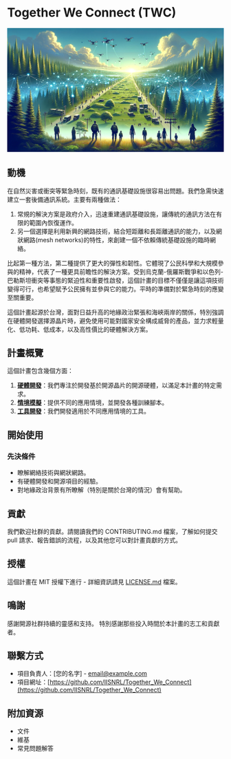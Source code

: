 # Together We Connect (TWC)

![TWC Scenario](TWC_scenario_by_DALLE3.jpg)

## 動機

在自然災害或衝突等緊急時刻，既有的通訊基礎設施很容易出問題。我們急需快速建立一套後備通訊系統。主要有兩種做法：

1. 常規的解決方案是政府介入，迅速重建通訊基礎設施，讓傳統的通訊方法在有限的範圍內恢復運作。
2. 另一個選擇是利用新興的網路技術，結合短距離和長距離通訊的能力，以及網狀網路(mesh networks)的特性，來創建一個不依賴傳統基礎設施的臨時網絡。

比起第一種方法，第二種提供了更大的彈性和韌性。它體現了公民科學和大規模參與的精神，代表了一種更具前瞻性的解決方案。受到烏克蘭-俄羅斯戰爭和以色列-巴勒斯坦衝突等事態的緊迫性和重要性啟發，這個計畫的目標不僅僅是讓這項技術變得可行，也希望賦予公民擁有並參與它的能力。平時的準備對於緊急時刻的應變至關重要。

這個計畫起源於台灣，面對日益升高的地緣政治緊張和海峽兩岸的關係，特別強調在硬體開發選擇源晶片時，避免使用可能對國家安全構成威脅的產品，並力求輕量化、低功耗、低成本，以及高性價比的硬體解決方案。

## 計畫概覽

這個計畫包含幾個方面：

1. [**硬體開發**](hardware/)：我們專注於開發基於開源晶片的開源硬體，以滿足本計畫的特定需求。
2. [**情境模擬**](scenarioes)：提供不同的應用情境，並開發各種訓練腳本。
3. [**工具開發**](tools)：我們開發適用於不同應用情境的工具。

## 開始使用

### 先決條件

- 瞭解網絡技術與網狀網路。
- 有硬體開發和開源項目的經驗。
- 對地緣政治背景有所瞭解（特別是關於台灣的情況）會有幫助。

## 貢獻
我們歡迎社群的貢獻。請閱讀我們的 CONTRIBUTING.md 檔案，了解如何提交 pull 請求、報告錯誤的流程，以及其他您可以對計畫貢獻的方式。

## 授權
這個計畫在 MIT 授權下進行 - 詳細資訊請見 [LICENSE.md](LICENSE.md) 檔案。

## 鳴謝
感謝開源社群持續的靈感和支持。
特別感謝那些投入時間於本計畫的志工和貢獻者。

## 聯繫方式
- 項目負責人：[您的名字] - email@example.com
- 項目網址：[https://github.com/IISNRL/Together_We_Connect](https://github.com/IISNRL/Together_We_Connect)

## 附加資源
- 文件
- 維基
- 常見問題解答

